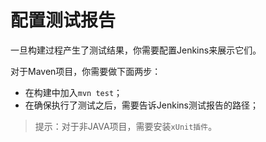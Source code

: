# 配置测试报告

一旦构建过程产生了测试结果，你需要配置Jenkins来展示它们。

对于Maven项目，你需要做下面两步：
- 在构建中加入`mvn test`；
- 在确保执行了测试之后，需要告诉Jenkins测试报告的路径；

>提示：对于非JAVA项目，需要安装`xUnit插件`。

